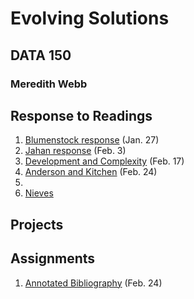 # Evolving Solutions 

## DATA 150

### Meredith Webb

## Response to Readings
1. [Blumenstock response](https://meredithwebb.github.io/workshop/blumenstock) (Jan. 27)
2. [Jahan response](https://meredithwebb.github.io/workshop/jahan) (Feb. 3)
3. [Development and Complexity](https://meredithwebb.github.io/workshop/development_and_complexity) (Feb. 17)
4. [Anderson and Kitchen](https://meredithwebb.github.io/workshop/anderson_kitchen) (Feb. 24)
5. 
6. [Nieves](https://meredithwebb.github.io/workshop/nieves) 
## Projects

## Assignments
1. [Annotated Bibliography](https://meredithwebb.github.io/workshop/annotatedbibliography) (Feb. 24)
